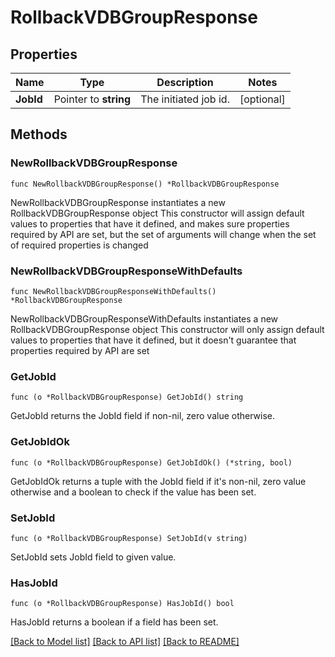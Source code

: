 # RollbackVDBGroupResponse

## Properties

Name | Type | Description | Notes
------------ | ------------- | ------------- | -------------
**JobId** | Pointer to **string** | The initiated job id. | [optional] 

## Methods

### NewRollbackVDBGroupResponse

`func NewRollbackVDBGroupResponse() *RollbackVDBGroupResponse`

NewRollbackVDBGroupResponse instantiates a new RollbackVDBGroupResponse object
This constructor will assign default values to properties that have it defined,
and makes sure properties required by API are set, but the set of arguments
will change when the set of required properties is changed

### NewRollbackVDBGroupResponseWithDefaults

`func NewRollbackVDBGroupResponseWithDefaults() *RollbackVDBGroupResponse`

NewRollbackVDBGroupResponseWithDefaults instantiates a new RollbackVDBGroupResponse object
This constructor will only assign default values to properties that have it defined,
but it doesn't guarantee that properties required by API are set

### GetJobId

`func (o *RollbackVDBGroupResponse) GetJobId() string`

GetJobId returns the JobId field if non-nil, zero value otherwise.

### GetJobIdOk

`func (o *RollbackVDBGroupResponse) GetJobIdOk() (*string, bool)`

GetJobIdOk returns a tuple with the JobId field if it's non-nil, zero value otherwise
and a boolean to check if the value has been set.

### SetJobId

`func (o *RollbackVDBGroupResponse) SetJobId(v string)`

SetJobId sets JobId field to given value.

### HasJobId

`func (o *RollbackVDBGroupResponse) HasJobId() bool`

HasJobId returns a boolean if a field has been set.


[[Back to Model list]](../README.md#documentation-for-models) [[Back to API list]](../README.md#documentation-for-api-endpoints) [[Back to README]](../README.md)


